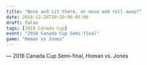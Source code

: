 ```yaml
---
title: "Nose and sit there, or nose and roll away?"
date: 2018-12-28T19:20:00-05:00
draft: false
tags: [2018 Canada Cup]
event: "2018 Canada Cup Semi-final"
game: "Homan vs Jones"
---
```

— 2018 Canada Cup Semi-final, Homan vs. Jones
<!--more--> 